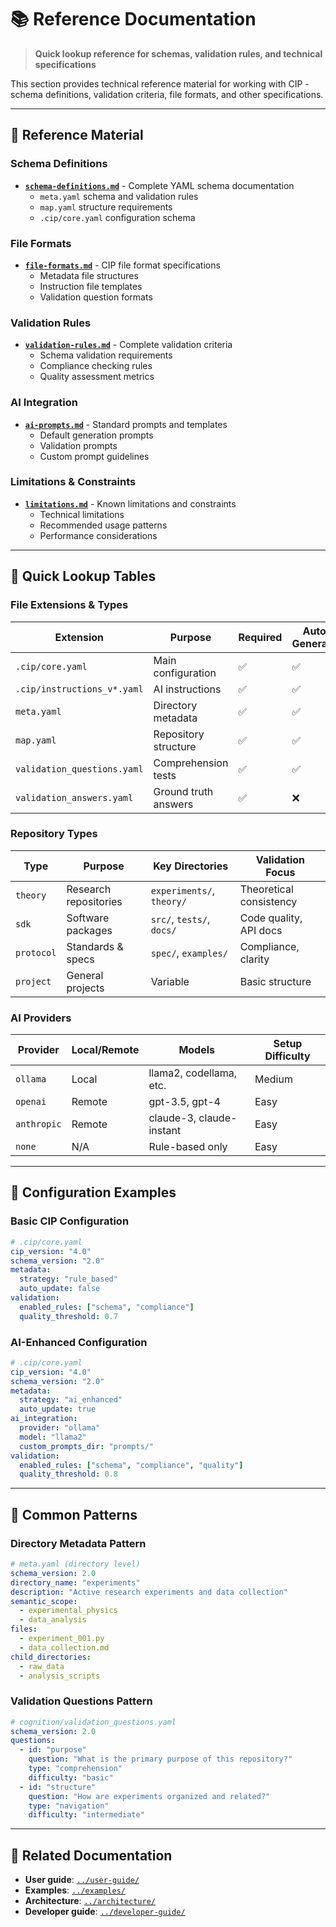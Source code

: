 # 📚 Reference Documentation

> **Quick lookup reference for schemas, validation rules, and technical specifications**

This section provides technical reference material for working with CIP - schema definitions, validation criteria, file formats, and other specifications.

---

## 📖 **Reference Material**

### **Schema Definitions**
- **[`schema-definitions.md`](schema-definitions.md)** - Complete YAML schema documentation
  - `meta.yaml` schema and validation rules
  - `map.yaml` structure requirements
  - `.cip/core.yaml` configuration schema

### **File Formats**
- **[`file-formats.md`](file-formats.md)** - CIP file format specifications
  - Metadata file structures
  - Instruction file templates
  - Validation question formats

### **Validation Rules**
- **[`validation-rules.md`](validation-rules.md)** - Complete validation criteria
  - Schema validation requirements
  - Compliance checking rules
  - Quality assessment metrics

### **AI Integration**
- **[`ai-prompts.md`](ai-prompts.md)** - Standard prompts and templates
  - Default generation prompts
  - Validation prompts
  - Custom prompt guidelines

### **Limitations & Constraints**
- **[`limitations.md`](limitations.md)** - Known limitations and constraints
  - Technical limitations
  - Recommended usage patterns
  - Performance considerations

---

## 🎯 **Quick Lookup Tables**

### **File Extensions & Types**
| Extension | Purpose | Required | Auto-Generated |
|-----------|---------|----------|----------------|
| `.cip/core.yaml` | Main configuration | ✅ | ✅ |
| `.cip/instructions_v*.yaml` | AI instructions | ✅ | ✅ |
| `meta.yaml` | Directory metadata | ✅ | ✅ |
| `map.yaml` | Repository structure | ✅ | ✅ |
| `validation_questions.yaml` | Comprehension tests | ✅ | ✅ |
| `validation_answers.yaml` | Ground truth answers | ✅ | ❌ |

### **Repository Types**
| Type | Purpose | Key Directories | Validation Focus |
|------|---------|----------------|------------------|
| `theory` | Research repositories | `experiments/`, `theory/` | Theoretical consistency |
| `sdk` | Software packages | `src/`, `tests/`, `docs/` | Code quality, API docs |
| `protocol` | Standards & specs | `spec/`, `examples/` | Compliance, clarity |
| `project` | General projects | Variable | Basic structure |

### **AI Providers**
| Provider | Local/Remote | Models | Setup Difficulty |
|----------|--------------|--------|------------------|
| `ollama` | Local | llama2, codellama, etc. | Medium |
| `openai` | Remote | gpt-3.5, gpt-4 | Easy |
| `anthropic` | Remote | claude-3, claude-instant | Easy |
| `none` | N/A | Rule-based only | Easy |

---

## 🔧 **Configuration Examples**

### **Basic CIP Configuration**
```yaml
# .cip/core.yaml
cip_version: "4.0"
schema_version: "2.0"
metadata:
  strategy: "rule_based"
  auto_update: false
validation:
  enabled_rules: ["schema", "compliance"]
  quality_threshold: 0.7
```

### **AI-Enhanced Configuration**
```yaml
# .cip/core.yaml
cip_version: "4.0"
schema_version: "2.0"
metadata:
  strategy: "ai_enhanced"
  auto_update: true
ai_integration:
  provider: "ollama"
  model: "llama2"
  custom_prompts_dir: "prompts/"
validation:
  enabled_rules: ["schema", "compliance", "quality"]
  quality_threshold: 0.8
```

---

## 🎯 **Common Patterns**

### **Directory Metadata Pattern**
```yaml
# meta.yaml (directory level)
schema_version: 2.0
directory_name: "experiments"
description: "Active research experiments and data collection"
semantic_scope:
  - experimental_physics
  - data_analysis
files:
  - experiment_001.py
  - data_collection.md
child_directories:
  - raw_data
  - analysis_scripts
```

### **Validation Questions Pattern**
```yaml
# cognition/validation_questions.yaml
schema_version: 2.0
questions:
  - id: "purpose"
    question: "What is the primary purpose of this repository?"
    type: "comprehension"
    difficulty: "basic"
  - id: "structure"
    question: "How are experiments organized and related?"
    type: "navigation"
    difficulty: "intermediate"
```

---

## 🔗 **Related Documentation**

- **User guide**: [`../user-guide/`](../user-guide/)
- **Examples**: [`../examples/`](../examples/)
- **Architecture**: [`../architecture/`](../architecture/)
- **Developer guide**: [`../developer-guide/`](../developer-guide/)
